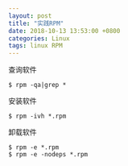 ```yaml
---
layout: post
title: "实践RPM"
date: 2018-10-13 13:53:00 +0800
categories: Linux
tags: linux RPM
---
```


查询软件

```shell
$ rpm -qa|grep *
```

安装软件

```shell
$ rpm -ivh *.rpm
```

卸载软件

```shell
$ rpm -e *.rpm
$ rpm -e -nodeps *.rpm
```

